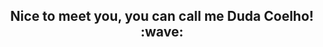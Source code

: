 <p align="center">
    <h2 align="center">Nice to meet you, you can call me Duda Coelho! :wave:</h2>
</p>



